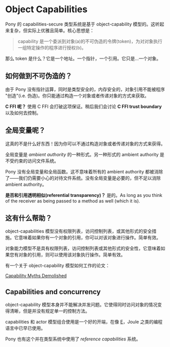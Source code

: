 # Object Capabilities

Pony 的 capabilities-secure 类型系统是基于 object-capability 模型的。这听起来复杂，但实际上优雅且简单。核心思想是：

> capability 是一个委派到对象(a)的不可伪造的令牌(token)，为对对象执行一组特定操作的程序进行授权(b)。

那么 token 是什么？它是一个地址。一个指针，一个引用。它只是...一个对象。

## 如何做到不可伪造的？

由于 Pony 没有指针运算，同时是类型安全的，内存安全的，对象引用不能被程序 "创造"(i.e. 伪造)。你只能通过构造一个对象或者传递对象的方式来获取。

__C FFI 呢？__ 使用 C FFI 会打破这项保证。稍后我们会讨论 __C FFI trust boundary__ 以及如何去控制。

## 全局变量呢？

这真的不是什么好东西！因为你可以不通过构造对象或者传递对象的方式来获得。

全局变量是 _ambient authority_ 的一种形式。另一种形式的 ambient authority 是不受约束的访问文件系统。

Pony 没有全局变量和全局函数。这不意味着所有的 ambient authority 都被消除了——我们仍需要小心的对待文件系统。没有全局变量是必要的，但不足以消除 ambient authority。

__是否和引用透明相似(referential transparency)？__ 是的。As long as you think of the receiver as being passed to a method as well (which it is).

## 这有什么帮助？

object-capabilities 模型没有权限列表，访问控制列表，或其他形式的安全措施。它意味着如果你有一个对象的引用，你可以对该对象进行操作。简单有效。

对象能力模型不是具有权限列表，访问控制列表或其他形式的安全性，它意味着如果您有对象的引用，则可以使用该对象执行操作。简单有效。

有一个关于 object-capability 模型如何工作的论文：

[Capability Myths Demolished](http://srl.cs.jhu.edu/pubs/SRL2003-02.pdf)

## Capabilities and concurrency

object-capability 模型本身并不能解决并发问题。它使得同时访问对象的情况变得清晰，但是并没有规定单一的控制方法。

capabilities 和 actor 模型组合使用是一个好的开端，在像 [E](http://erights.org/)，Joule 之类的编程语言中已早已使用。

Pony 也有这个并在类型系统中使用了 _reference capabilities_ 系统。
